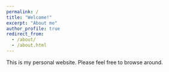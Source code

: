 ```yaml
---
permalink: /
title: "Welcome!"
excerpt: "About me"
author_profile: true
redirect_from: 
  - /about/
  - /about.html
---
```


This is my personal website. Please feel free to browse around.
